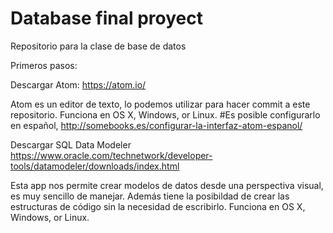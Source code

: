 # Database final proyect

Repositorio para la clase de base de datos


Primeros pasos:

Descargar Atom:
https://atom.io/

Atom es un editor de texto, lo podemos utilizar para hacer commit a este repositorio.
Funciona en OS X, Windows, or Linux.
#Es posible configurarlo en español, http://somebooks.es/configurar-la-interfaz-atom-espanol/


Descargar SQL Data Modeler
https://www.oracle.com/technetwork/developer-tools/datamodeler/downloads/index.html

Esta app nos permite crear modelos de datos desde una perspectiva visual, es muy sencillo de manejar.
Además tiene la posibildad de crear las estructuras de código sin la necesidad de escribirlo.
Funciona en OS X, Windows, or Linux.
